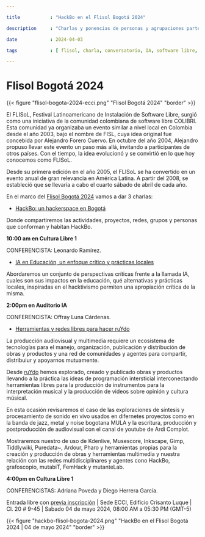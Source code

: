```yaml
---

title           : "HackBo en el Flisol Bogotá 2024"

description     : "Charlas y ponencias de personas y agrupaciones parte de HackBo en el Festival Latinoamericano de Software Libre."

date            : 2024-04-03

tags            : [ flisol, charla, conversatorio, IA, software libre, ]

---
```


# Flisol Bogotá 2024

{{< figure "flisol-bogota-2024-ecci.png" "Flisol Bogotá 2024" "border" >}}

El FLISoL, Festival Latinoamericano de Instalación de Software Libre, 
surgió como una iniciativa de la comunidad colombiana de software libre COLIBRI. 
Esta comunidad ya organizaba un evento similar a nivel local en Colombia desde el año 2003,
bajo el nombre de FISL, cuya idea original fue concebida por Alejandro Forero Cuervo. 
En octubre del año 2004, Alejandro propuso llevar este evento un paso más allá, 
invitando a participantes de otros países. 
Con el tiempo, la idea evolucionó y se convirtió en lo que hoy conocemos como FLISoL.

Desde su primera edición en el año 2005, 
el FLISoL se ha convertido en un evento anual de gran relevancia en América Latina. 
A partir del 2008, se estableció que se llevaría a cabo el cuarto sábado de abril de cada año.

En el marco del [Flisol Bogotá 2024](https://flisolbogota.org/2024/) vamos a dar 3 charlas:

* [HackBo: un hackerspace en Bogotá](https://flisolbogota.org/2024/2024/04/23/739/)  

Donde compartiremos las actividades, proyectos, redes, grupos y personas que conforman y habitan HackBo.

**10:00 am en Cultura Libre 1** 

CONFERENCISTA: Leonardo Ramírez.

* [IA en Educación, un enfoque crítico y prácticas locales](https://flisolbogota.org/2024/2024/04/24/782/)  

Abordaremos un conjunto de perspectivas críticas frente a la llamada IA,
cuales son sus impactos en la educación, qué alternativas y prácticas locales, 
inspiradas en el hacktivismo permiten una apropiación crítica de la misma.

**2:00pm en Auditorio IA**

CONFERENCISTA: Offray Luna Cárdenas.

* [Herramientas y redes libres para hacer ruYdo](https://flisolbogota.org/2024/2024/04/23/744/)  

La producción audiovisual y multimedia requiere un ecosistema de tecnologías
para el manejo, organización, publicación y distribución de obras y productos
y una red de comunidades y agentes para compartir, distribuiur y apoyarnos mutuamente.

Desde [ruYdo](https://ruydo.xyz) hemos explorado, creado y publicado obras y productos
llevando a la práctica las ideas de programación intersticial
interconectando herramientas libres para la producción de
instrumentos para la interpretación musical y la producción de videos sobre opinión y cultura músical.

En esta ocasión revisaremos el caso de las exploraciones de síntesis y procesamiento de sonido en vivo
usados en difernetes proyectos como en la banda de jazz, metal y noise bogotana MULA
y la escritura, producción y postproducción de audiovisual con el canal de youtube de Ardi Complot.

Mostraremos nuestro de uso de Kdenlive, Musescore, Inkscape, Gimp, Tiddlywiki, Puredata~,
Ardour, Pharo y herramientas propias para la creación y producción de obras y herramientas multimedia
y nuestra relación con las redes multidisciplinares y agentes cono HackBo, grafoscopio, mutabiT, FemHack y mutanteLab.

**4:00pm en Cultura Libre 1**  

CONFERENCISTAS: Adriana Poveda y Diego Herrera García.

Entrada libre con [previa inscripción](https://flisolbogota.org/2024/) | Sede ECCI, Edificio Crisanto Luque | Cl. 20 # 9-45 | Sabado 04 de mayo 2024, 08:00 AM a 05:30 PM (GMT-5)

{{< figure "hackbo-flisol-bogota-2024.png" "HackBo en el Flisol Bogotá 2024 | 04 de mayo 2024" "border" >}}


